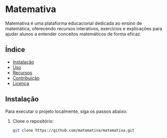 # Matemativa

Matemativa é uma plataforma educacional dedicada ao ensino de matemática, oferecendo recursos interativos, exercícios e explicações para ajudar alunos a entender conceitos matemáticos de forma eficaz.

## Índice

- [Instalação](#instalação)
- [Uso](#uso)
- [Recursos](#recursos)
- [Contribuição](#contribuição)
- [Licença](#licença)

## Instalação

Para executar o projeto localmente, siga os passos abaixo:

1. Clone o repositório:
   ```bash
   git clone https://github.com/matemativa/matemativa.git
